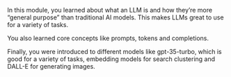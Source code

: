 In this module, you learned about what an LLM is and how they’re more “general purpose” than traditional AI models. This makes LLMs great to use for a variety of tasks.

You also learned core concepts like prompts, tokens and completions.

Finally, you were introduced to different models like gpt-35-turbo, which is good for a variety of tasks, embedding models for search clustering and DALL-E for generating images.